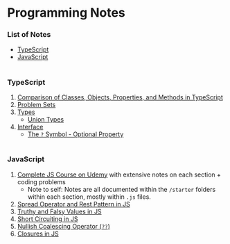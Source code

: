 # Programming Notes

### List of Notes
* [TypeScript](#typescript)
* [JavaScript](#javascript)

#

### TypeScript
1. [Comparison of Classes, Objects, Properties, and Methods in TypeScript](https://github.com/idosumit/programming-notes/blob/main/TypeScript/Classes%2C%20Objects%2C%20Properties%20%26%20Methods.md)
2. [Problem Sets](https://github.com/idosumit/programming-notes/blob/main/TypeScript/problem-sets.md)
3. [Types](https://github.com/idosumit/programming-notes/tree/main/TypeScript/Types)
   * [Union Types](https://github.com/idosumit/programming-notes/blob/main/TypeScript/Types/Union%20Types.md)
4. [Interface](https://github.com/idosumit/programming-notes/tree/main/TypeScript/Interface)
   * [The `?` Symbol - Optional Property](https://github.com/idosumit/programming-notes/blob/main/TypeScript/Interface/The%20%60%3F%60%20symbol%20-%20Optional%20Property.md)

#

### JavaScript
1. [Complete JS Course on Udemy](https://github.com/idosumit/complete-javascript-course) with extensive notes on each section + coding problems
   * Note to self: Notes are all documented within the `/starter` folders within each section, mostly within `.js` files.
2. [Spread Operator and Rest Pattern in JS](https://github.com/idosumit/programming-notes/blob/main/JavaScript/Spread%20Operator%20%26%20Rest%20Patters%20in%20JS.md)
3. [Truthy and Falsy Values in JS](https://github.com/idosumit/programming-notes/blob/main/JavaScript/Truthy%20and%20Falsy%20Values%20in%20JS.md)
4. [Short Circuiting in JS](https://github.com/idosumit/programming-notes/blob/main/JavaScript/Short%20Circuiting%20in%20JS.md)
5. [Nullish Coalescing Operator (`??`)](https://github.com/idosumit/programming-notes/blob/main/JavaScript/Nullish%20Coalescing%20Operator%20(%60%3F%3F%60).md)
6. [Closures in JS](https://github.com/idosumit/programming-notes/blob/main/JavaScript/Closures%20in%20JavaScript.md)

